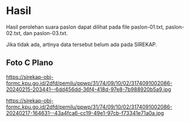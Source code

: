 # Hasil

Hasil perolehan suara paslon dapat dilihat pada file paslon-01.txt, paslon-02.txt, dan paslon-03.txt.

Jika tidak ada, artinya data tersebut belum ada pada SIREKAP.

## Foto C Plano

https://sirekap-obj-formc.kpu.go.id/2dfd/pemilu/ppwp/31/74/09/10/02/3174091002086-20240215-203441--6dd456dd-36f4-418d-97e8-7b988920b5a9.jpg

https://sirekap-obj-formc.kpu.go.id/2dfd/pemilu/ppwp/31/74/09/10/02/3174091002086-20240217-164631--43a4fca6-cc19-49e1-97cb-f73341e71a0a.jpg
